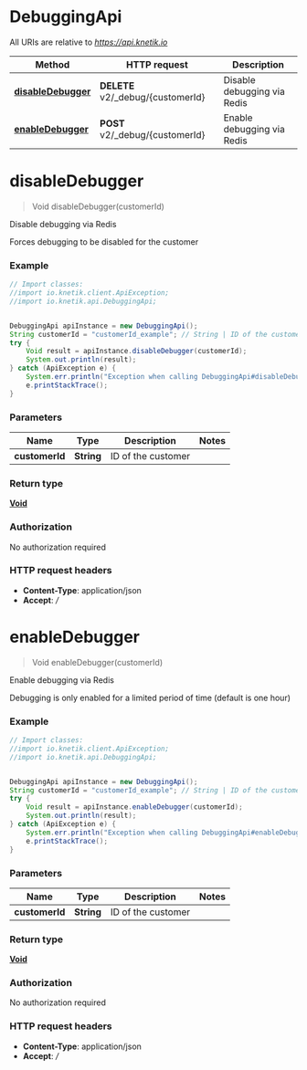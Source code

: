 # DebuggingApi

All URIs are relative to *https://api.knetik.io*

Method | HTTP request | Description
------------- | ------------- | -------------
[**disableDebugger**](DebuggingApi.md#disableDebugger) | **DELETE** v2/_debug/{customerId} | Disable debugging via Redis
[**enableDebugger**](DebuggingApi.md#enableDebugger) | **POST** v2/_debug/{customerId} | Enable debugging via Redis


<a name="disableDebugger"></a>
# **disableDebugger**
> Void disableDebugger(customerId)

Disable debugging via Redis

Forces debugging to be disabled for the customer

### Example
```java
// Import classes:
//import io.knetik.client.ApiException;
//import io.knetik.api.DebuggingApi;


DebuggingApi apiInstance = new DebuggingApi();
String customerId = "customerId_example"; // String | ID of the customer
try {
    Void result = apiInstance.disableDebugger(customerId);
    System.out.println(result);
} catch (ApiException e) {
    System.err.println("Exception when calling DebuggingApi#disableDebugger");
    e.printStackTrace();
}
```

### Parameters

Name | Type | Description  | Notes
------------- | ------------- | ------------- | -------------
 **customerId** | **String**| ID of the customer |

### Return type

[**Void**](.md)

### Authorization

No authorization required

### HTTP request headers

 - **Content-Type**: application/json
 - **Accept**: */*

<a name="enableDebugger"></a>
# **enableDebugger**
> Void enableDebugger(customerId)

Enable debugging via Redis

Debugging is only enabled for a limited period of time (default is one hour)

### Example
```java
// Import classes:
//import io.knetik.client.ApiException;
//import io.knetik.api.DebuggingApi;


DebuggingApi apiInstance = new DebuggingApi();
String customerId = "customerId_example"; // String | ID of the customer
try {
    Void result = apiInstance.enableDebugger(customerId);
    System.out.println(result);
} catch (ApiException e) {
    System.err.println("Exception when calling DebuggingApi#enableDebugger");
    e.printStackTrace();
}
```

### Parameters

Name | Type | Description  | Notes
------------- | ------------- | ------------- | -------------
 **customerId** | **String**| ID of the customer |

### Return type

[**Void**](.md)

### Authorization

No authorization required

### HTTP request headers

 - **Content-Type**: application/json
 - **Accept**: */*

